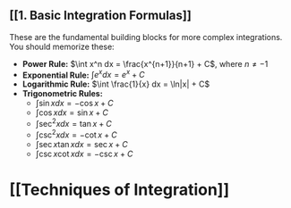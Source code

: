 ## [[1. Basic Integration Formulas]] 
These are the fundamental building blocks for more complex integrations.  You should memorize these:

* **Power Rule:** $\int x^n dx = \frac{x^{n+1}}{n+1} + C$, where $n \neq -1$
* **Exponential Rule:** $\int e^x dx = e^x + C$
* **Logarithmic Rule:** $\int \frac{1}{x} dx = \ln|x| + C$
* **Trigonometric Rules:**
    * $\int \sin x dx = -\cos x + C$
    * $\int \cos x dx = \sin x + C$
    * $\int \sec^2 x dx = \tan x + C$
    * $\int \csc^2 x dx = -\cot x + C$
    * $\int \sec x \tan x dx = \sec x + C$
    * $\int \csc x \cot x dx = -\csc x + C$

# [[Techniques of Integration]]